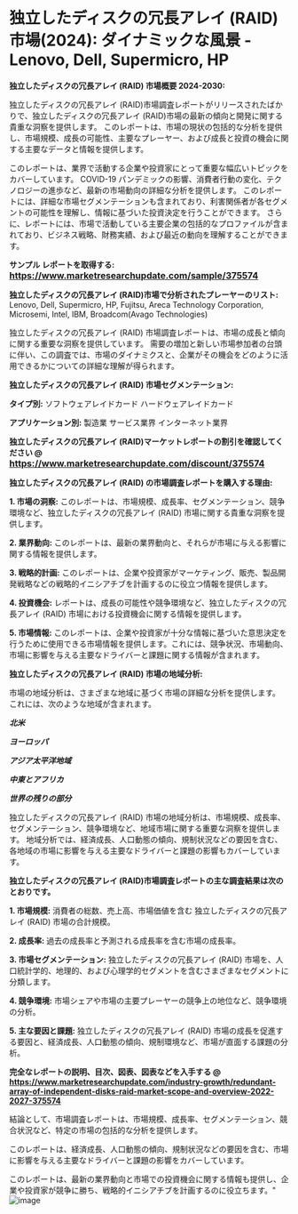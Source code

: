 # 独立したディスクの冗長アレイ (RAID) 市場(2024): ダイナミックな風景 - Lenovo, Dell, Supermicro, HP

<strong>独立したディスクの冗長アレイ (RAID) 市場概要 2024-2030:</strong>

独立したディスクの冗長アレイ (RAID)市場調査レポートがリリースされたばかりで、独立したディスクの冗長アレイ (RAID)市場の最新の傾向と開発に関する貴重な洞察を提供します。 このレポートは、市場の現状の包括的な分析を提供し、市場規模、成長の可能性、主要なプレーヤー、および成長と投資の機会に関する主要なデータと情報を提供します。

このレポートは、業界で活動する企業や投資家にとって重要な幅広いトピックをカバーしています。 COVID-19 パンデミックの影響、消費者行動の変化、テクノロジーの進歩など、最新の市場動向の詳細な分析を提供します。 このレポートには、詳細な市場セグメンテーションも含まれており、利害関係者が各セグメントの可能性を理解し、情報に基づいた投資決定を行うことができます。 さらに、レポートには、市場で活動している主要企業の包括的なプロファイルが含まれており、ビジネス戦略、財務実績、および最近の動向を理解することができます。



<strong>サンプル レポートを取得する: <a href=https://www.marketresearchupdate.com/sample/375574><font size=3 color=#0000ff>https://www.marketresearchupdate.com/sample/375574</font></a></strong>



<strong>独立したディスクの冗長アレイ (RAID)市場で分析されたプレーヤーのリスト:</strong>
Lenovo, Dell, Supermicro, HP, Fujitsu, Areca Technology Corporation, Microsemi, Intel, IBM, Broadcom(Avago Technologies)

独立したディスクの冗長アレイ (RAID) 市場調査レポートは、市場の成長と傾向に関する重要な洞察を提供しています。 需要の増加と新しい市場参加者の台頭に伴い、この調査では、市場のダイナミクスと、企業がその機会をどのように活用できるかについての詳細な理解が得られます。



<strong>独立したディスクの冗長アレイ (RAID) 市場セグメンテーション:</strong>



<strong>タイプ別:</strong>
ソフトウェアレイドカード
ハードウェアレイドカード



<strong>アプリケーション別:</strong>
製造業
サービス業界
インターネット業界



<strong>独立したディスクの冗長アレイ (RAID)マーケットレポートの割引を確認してください @ <a href=https://www.marketresearchupdate.com/discount/375574><font size=3 color=#0000ff>https://www.marketresearchupdate.com/discount/375574</font></a></strong>



<strong>独立したディスクの冗長アレイ (RAID) の市場調査レポートを購入する理由:</strong>



<strong>1. 市場の洞察:</strong> このレポートは、市場規模、成長率、セグメンテーション、競争環境など、独立したディスクの冗長アレイ (RAID) 市場に関する貴重な洞察を提供します。



<strong>2. 業界動向:</strong> このレポートは、最新の業界動向と、それらが市場に与える影響に関する情報を提供します。



<strong>3. 戦略的計画:</strong> このレポートは、企業や投資家がマーケティング、販売、製品開発戦略などの戦略的イニシアチブを計画するのに役立つ情報を提供します。



<strong>4. 投資機会:</strong> レポートは、成長の可能性や競争環境など、独立したディスクの冗長アレイ (RAID) 市場における投資機会に関する情報を提供します。



<strong>5. 市場情報:</strong> このレポートは、企業や投資家が十分な情報に基づいた意思決定を行うために使用できる市場情報を提供します。これには、競争状況、市場動向、市場に影響を与える主要なドライバーと課題に関する情報が含まれます。



<strong>独立したディスクの冗長アレイ (RAID) 市場の地域分析:</strong>

市場の地域分析は、さまざまな地域に基づく市場の詳細な分析を提供します。 これには、次のような地域が含まれます。

<em>

<strong>北米</strong></em>
<em>

<strong>ヨーロッパ</strong></em>
<em>

<strong>アジア太平洋地域</strong></em>
<em>

<strong>中東とアフリカ</strong></em>
<em>

<strong>世界の残りの部分</strong></em>

独立したディスクの冗長アレイ (RAID) 市場の地域分析は、市場規模、成長率、セグメンテーション、競争環境など、地域市場に関する重要な洞察を提供します。 地域分析では、経済成長、人口動態の傾向、規制状況などの要因を含む、各地域の市場に影響を与える主要なドライバーと課題の影響もカバーしています。



<strong>独立したディスクの冗長アレイ (RAID)市場調査レポートの主な調査結果は次のとおりです。</strong>



<strong>1. 市場規模:</strong> 消費者の総数、売上高、市場価値を含む 独立したディスクの冗長アレイ (RAID) 市場の合計規模。



<strong>2. 成長率:</strong> 過去の成長率と予測される成長率を含む市場の成長率。



<strong>3. 市場セグメンテーション:</strong> 独立したディスクの冗長アレイ (RAID) 市場を、人口統計学的、地理的、および心理学的セグメントを含むさまざまなセグメントに分類します。



<strong>4. 競争環境:</strong> 市場シェアや市場の主要プレーヤーの競争上の地位など、競争環境の分析。



<strong>5. 主な要因と課題:</strong> 独立したディスクの冗長アレイ (RAID) 市場の成長を促進する要因と、経済成長、人口動態の傾向、規制環境など、市場が直面する課題の分析。



<strong><b>完全なレポートの説明、目次、図表、図表などを入手する @ <a href=https://www.marketresearchupdate.com/industry-growth/redundant-array-of-independent-disks-raid-market-scope-and-overview-2022-2027-375574>https://www.marketresearchupdate.com/industry-growth/redundant-array-of-independent-disks-raid-market-scope-and-overview-2022-2027-375574</a></b></strong>

結論として、市場調査レポートは、市場規模、成長率、セグメンテーション、競合状況など、特定の市場の包括的な分析を提供します。

このレポートは、経済成長、人口動態の傾向、規制状況などの要因を含む、市場に影響を与える主要なドライバーと課題の影響をカバーしています。

このレポートは、最新の業界動向と市場での投資機会に関する情報も提供し、企業や投資家が競争に勝ち、戦略的イニシアチブを計画するのに役立ちます。"
![image](https://github.com/renukap7961/renukap7961/assets/163852544/0b4c90a3-2775-4428-b1a3-8109a730b9b4)
